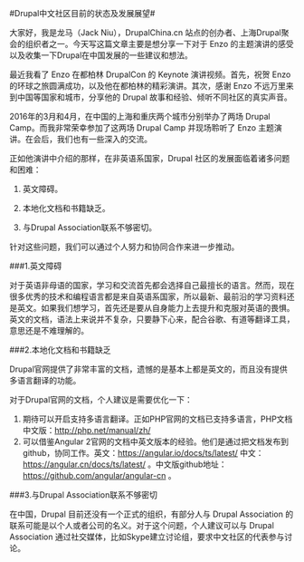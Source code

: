 #Drupal中文社区目前的状态及发展展望#

大家好，我是龙马（Jack Niu），DrupalChina.cn 站点的创办者、上海Drupal聚会的组织者之一。今天写这篇文章主要是想分享一下对于 Enzo 的主题演讲的感受以及收集一下Drupal在中国发展的一些建议和想法。

最近我看了 Enzo 在都柏林 DrupalCon 的 Keynote 演讲视频。首先，祝贺 Enzo 的环球之旅圆满成功，以及他在都柏林的精彩演讲。其次，感谢 Enzo 不远万里来到中国等国家和城市，分享他的 Drupal 故事和经验、倾听不同社区的真实声音。

2016年的3月和4月，在中国的上海和重庆两个城市分别举办了两场 Drupal Camp。而我非常荣幸参加了这两场 Drupal Camp 并现场聆听了 Enzo 主题演讲。在会后，我们也有一些深入的交流。

正如他演讲中介绍的那样，在非英语系国家，Drupal 社区的发展面临着诸多问题和困难：

1. 英文障碍。

2. 本地化文档和书籍缺乏。

3. 与Drupal Association联系不够密切。

针对这些问题，我们可以通过个人努力和协同合作来进一步推动。

###1.英文障碍

对于英语非母语的国家，学习和交流首先都会选择自己最擅长的语言。然而，现在很多优秀的技术和编程语言都是来自英语系国家，所以最新、最前沿的学习资料还是英文。如果我们想学习，首先还是要从自身能力上去提升和克服对英语的畏惧。英文的文档，语法上来说并不复杂，只要静下心来，配合谷歌、有道等翻译工具，意思还是不难理解的。

###2.本地化文档和书籍缺乏

Drupal官网提供了非常丰富的文档，遗憾的是基本上都是英文的，而且没有提供多语言翻译的功能。

对于Drupal官网的文档，个人建议是需要优化一下：

1. 期待可以开启支持多语言翻译。正如PHP官网的文档已支持多语言，PHP文档中文版：http://php.net/manual/zh/
2. 可以借鉴Angular 2官网的文档中英文版本的经验。他们是通过把文档发布到github，协同工作。英文：https://angular.io/docs/ts/latest/  中文：https://angular.cn/docs/ts/latest/ 。中文版github地址：https://github.com/angular/angular-cn 。

###3.与Drupal Association联系不够密切

在中国，Drupal 目前还没有一个正式的组织，有部分人与 Drupal Association 的联系可能是以个人或者公司的名义。对于这个问题，个人建议可以与 Drupal Association 通过社交媒体，比如Skype建立讨论组，要求中文社区的代表参与讨论。

